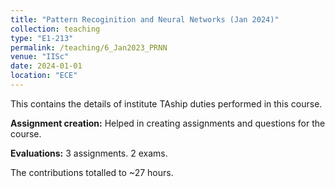 ```yaml
---
title: "Pattern Recoginition and Neural Networks (Jan 2024)"
collection: teaching
type: "E1-213"
permalink: /teaching/6_Jan2023_PRNN
venue: "IISc"
date: 2024-01-01
location: "ECE"
---
```


This contains the details of institute TAship duties performed in this course.

**Assignment creation:** Helped in creating assignments and questions for the course.

**Evaluations:** 3 assignments. 2 exams. 

The contributions totalled to ~27 hours.
